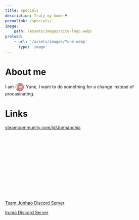 ```yaml
---
title: Specials
description: Truly my home ♥
permalink: /specials/
image:
    path: /assets/images/site-logo.webp
preload:
    - url: '/assets/images/Yune.webp'
      type: 'image'
---
```


# About me

<span>I am</span>
<img src="/assets/images/Yune.webp" alt="Profile Picture of Yune" width="24" height="24" style="border-radius: 50%;border-width: 0.1px;border-color: black;border-style: solid;margin: 0 2.5px;vertical-align:middle;">
<span>Yune, I want to do something for a change instead of procasinating.</span>

# Links

<div>
  <div><a href="https://steamcommunity.com/id/Junhaochia">steamcommunity.com/id/Junhaochia</a></div>
  <iframe title="Steam Miniprofile of Yune" id="iframe-smp" loading="lazy" scrolling="no" width="328px" height="210px" style="border: 0px;"></iframe>
  <script id="steam-smp" type="application/javascript">
  {
    const rm_srcset = /srcset=".*"/g;
    const style = `@import url("https://community.akamai.steamstatic.com/public/shared/css/shared_global.css");
    /* Remove Borders */
    body {
      margin: 0;
    }
    /* Make avatar border looks better */
    .border_color_offline {
      border-color: transparent;
    }
    .border_color_online {
      border-color: transparent;
    }
    .border_color_in-game {
      border-color: transparent;
    }
    .border_color_golden {
      border-color: transparent;
    }`;
    // Custom Fetch (w retries)
    function wait(delay){
      return new Promise((resolve) => setTimeout(resolve, delay));
    }
    function fetchRetry(url, delay, tries, fetchOptions = {}) {
      function onError(err){
        const triesLeft = tries - 1;
        if (!triesLeft) {
          throw err;
        }
        return wait(delay).then(() => fetchRetry(url, delay, triesLeft, fetchOptions));
      }
      return fetch(url,fetchOptions).catch(onError);
    }
    // Get Steam Miniprofile
    const smp = document.getElementById('iframe-smp');
    fetchRetry('https://www.whateverorigin.org/get?url=https://steamcommunity.com/miniprofile/192010363', 300, 3)
    .then((res) => res.json()).then((res) => {
      window.addEventListener("message", function (e) { if (typeof(e.data) === "string") smp.height = e.data; });
      smp.srcdoc = (
            '<!DOCTYPE html><html lang="en-US"><head><style>' +
            style +
            '</style></head><body>' +
            res.contents.replace(rm_srcset, '').replace('_medium.jpg', '_full.jpg') +
            decodeURI("%3Cscript%3Eparent.postMessage(%60$%7Bdocument.body.scrollHeight%7Dpx%60,'*');%3C/script%3E%3C/body%3E%3C/html%3E")
        );
    }).catch((err) => {
      smp.srcdoc='<!DOCTYPE html><html lang="en-US"><body><p>Failed to load Steam Mini Profile in 3 attempts.</p></body></html>';
      console.log(err);
    });
}
</script>

</div>

[Team Junhao Discord Server](https://discord.gg/9QeEzAq)

[Iruma Discord Server](https://discord.gg/M79cK6g)

<!--# Donate -->

<!--# Extras -->

<!--<marquee
  direction="down"
  width="640"
  height="360"
  scrollamount="4"
  behavior="alternate"
  style="border:solid">
<marquee scrollamount="4" behavior="alternate"><div style="width: 25px;height: 25px;background: black;"/></marquee>
</marquee>-->
